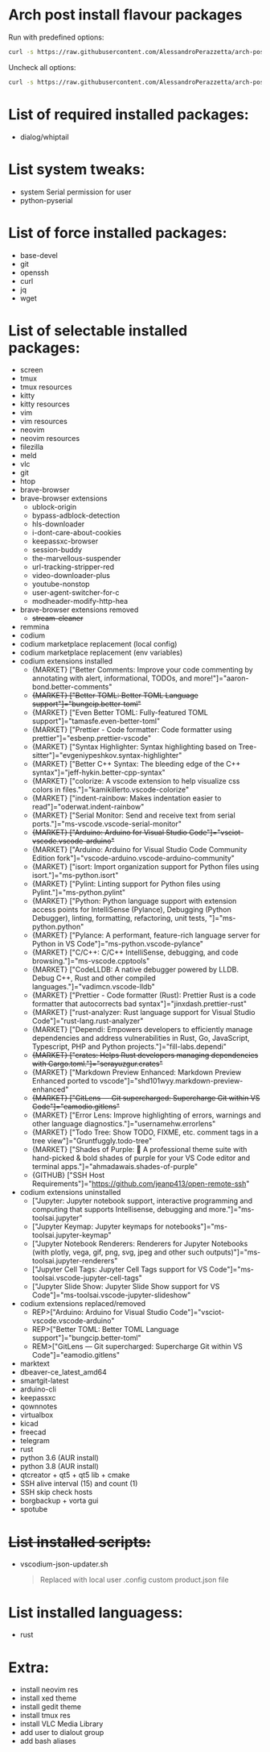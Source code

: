 # Arch post install flavour packages

Run with predefined options:
```bash
curl -s https://raw.githubusercontent.com/AlessandroPerazzetta/arch-post-install/main/install-packages.sh | bash
```
Uncheck all options:
```bash
curl -s https://raw.githubusercontent.com/AlessandroPerazzetta/arch-post-install/main/install-packages.sh | bash -s -- --none
```

# List of required installed packages:
- dialog/whiptail

# List system tweaks:
- system Serial permission for user
- python-pyserial

# List of force installed packages:
- base-devel
- git
- openssh
- curl
- jq
- wget

# List of selectable installed packages:
- screen
- tmux
- tmux resources
- kitty
- kitty resources
- vim
- vim resources
- neovim
- neovim resources
- filezilla
- meld
- vlc
- git
- htop
- brave-browser
- brave-browser extensions
  * ublock-origin
  * bypass-adblock-detection
  * hls-downloader
  * i-dont-care-about-cookies
  * keepassxc-browser
  * session-buddy
  * the-marvellous-suspender
  * url-tracking-stripper-red
  * video-downloader-plus
  * youtube-nonstop
  * user-agent-switcher-for-c
  * modheader-modify-http-hea
- brave-browser extensions removed
  * ~~stream-cleaner~~
- remmina
- codium
- codium marketplace replacement (local config)
- codium marketplace replacement (env variables)
- codium extensions installed
  * {MARKET} ["Better Comments: Improve your code commenting by annotating with alert, informational, TODOs, and more!"]="aaron-bond.better-comments"
  * ~~{MARKET} ["Better TOML: Better TOML Language support"]="bungcip.better-toml"~~
  * {MARKET} ["Even Better TOML: Fully-featured TOML support"]="tamasfe.even-better-toml"
  * {MARKET} ["Prettier - Code formatter: Code formatter using prettier"]="esbenp.prettier-vscode"
  * {MARKET} ["Syntax Highlighter: Syntax highlighting based on Tree-sitter"]="evgeniypeshkov.syntax-highlighter"
  * {MARKET} ["Better C++ Syntax: The bleeding edge of the C++ syntax"]="jeff-hykin.better-cpp-syntax"
  * {MARKET} ["colorize: A vscode extension to help visualize css colors in files."]="kamikillerto.vscode-colorize"
  * {MARKET} ["indent-rainbow: Makes indentation easier to read"]="oderwat.indent-rainbow"
  * {MARKET} ["Serial Monitor: Send and receive text from serial ports."]="ms-vscode.vscode-serial-monitor"
  * ~~{MARKET} ["Arduino: Arduino for Visual Studio Code"]="vsciot-vscode.vscode-arduino"~~
  * {MARKET} ["Arduino: Arduino for Visual Studio Code Community Edition fork"]="vscode-arduino.vscode-arduino-community"
  * {MARKET} ["isort: Import organization support for Python files using isort."]="ms-python.isort"
  * {MARKET} ["Pylint: Linting support for Python files using Pylint."]="ms-python.pylint"
  * {MARKET} ["Python: Python language support with extension access points for IntelliSense (Pylance), Debugging (Python Debugger), linting, formatting, refactoring, unit tests, "]="ms-python.python"
  * {MARKET} ["Pylance: A performant, feature-rich language server for Python in VS Code"]="ms-python.vscode-pylance"
  * {MARKET} ["C/C++: C/C++ IntelliSense, debugging, and code browsing."]="ms-vscode.cpptools"
  * {MARKET} ["CodeLLDB: A native debugger powered by LLDB. Debug C++, Rust and other compiled languages."]="vadimcn.vscode-lldb"
  * {MARKET} ["Prettier - Code formatter (Rust): Prettier Rust is a code formatter that autocorrects bad syntax"]="jinxdash.prettier-rust"
  * {MARKET} ["rust-analyzer: Rust language support for Visual Studio Code"]="rust-lang.rust-analyzer"
  * {MARKET} ["Dependi: Empowers developers to efficiently manage dependencies and address vulnerabilities in Rust, Go, JavaScript, Typescript, PHP and Python projects."]="fill-labs.dependi"
  * ~~{MARKET} ["crates: Helps Rust developers managing dependencies with Cargo.toml."]="serayuzgur.crates"~~
  * {MARKET} ["Markdown Preview Enhanced: Markdown Preview Enhanced ported to vscode"]="shd101wyy.markdown-preview-enhanced"
  * ~~{MARKET} ["GitLens — Git supercharged: Supercharge Git within VS Code"]="eamodio.gitlens"~~
  * {MARKET} ["Error Lens: Improve highlighting of errors, warnings and other language diagnostics."]="usernamehw.errorlens"
  * {MARKET} ["Todo Tree: Show TODO, FIXME, etc. comment tags in a tree view"]="Gruntfuggly.todo-tree"
  * {MARKET} ["Shades of Purple: 🦄 A professional theme suite with hand-picked & bold shades of purple for your VS Code editor and terminal apps."]="ahmadawais.shades-of-purple"
  * {GITHUB} ["SSH Host Requirements"]="https://github.com/jeanp413/open-remote-ssh"
- codium extensions uninstalled
  * ["Jupyter: Jupyter notebook support, interactive programming and computing that supports Intellisense, debugging and more."]="ms-toolsai.jupyter"
  * ["Jupyter Keymap: Jupyter keymaps for notebooks"]="ms-toolsai.jupyter-keymap"
  * ["Jupyter Notebook Renderers: Renderers for Jupyter Notebooks (with plotly, vega, gif, png, svg, jpeg and other such outputs)"]="ms-toolsai.jupyter-renderers"
  * ["Jupyter Cell Tags: Jupyter Cell Tags support for VS Code"]="ms-toolsai.vscode-jupyter-cell-tags"
  * ["Jupyter Slide Show: Jupyter Slide Show support for VS Code"]="ms-toolsai.vscode-jupyter-slideshow"
- codium extensions replaced/removed
  * REP>["Arduino: Arduino for Visual Studio Code"]="vsciot-vscode.vscode-arduino"
  * REP>["Better TOML: Better TOML Language support"]="bungcip.better-toml"
  * REM>["GitLens — Git supercharged: Supercharge Git within VS Code"]="eamodio.gitlens"
- marktext
- dbeaver-ce_latest_amd64
- smartgit-latest
- arduino-cli
- keepassxc
- qownnotes
- virtualbox
- kicad
- freecad
- telegram
- rust
- python 3.6 (AUR install)
- python 3.8 (AUR install)
- qtcreator + qt5 + qt5 lib + cmake
- SSH alive interval (15) and count (1)
- SSH skip check hosts
- borgbackup + vorta gui
- spotube

# ~~List installed scripts:~~

- vscodium-json-updater.sh
  
  > Replaced with local user .config custom product.json file

# List installed languagess:

- rust

# Extra:

- install neovim res
- install xed theme
- install gedit theme
- install tmux res
- install VLC Media Library
- add user to dialout group
- add bash aliases
